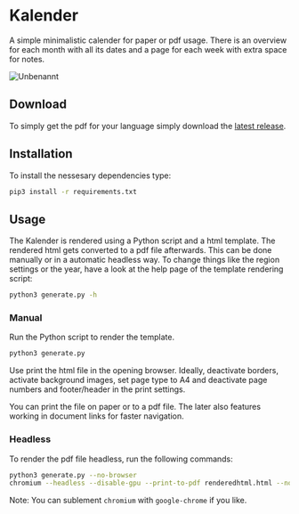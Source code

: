 # Kalender

A simple minimalistic calender for paper or pdf usage. There is an overview for each month with all its dates and a page for each week with extra space for notes. 

![Unbenannt](https://user-images.githubusercontent.com/82907637/134244889-3042d7e7-c5a4-4d10-9218-422018c173b8.png)

## Download
To simply get the pdf for your language simply download the [latest release](https://github.com/lynxur/Kalender/releases/latest).

## Installation

To install the nessesary dependencies type:

```bash
pip3 install -r requirements.txt
```

## Usage

The Kalender is rendered using a Python script and a html template. The rendered html gets converted to a pdf file afterwards. This can be done manually or in a automatic headless way. To change things like the region settings or the year, have a look at the help page of the template rendering script:

```bash
python3 generate.py -h
```

### Manual

Run the Python script to render the template.
```bash
python3 generate.py
```


Use print the html file in the opening browser. Ideally, deactivate borders, activate background images, set page type to A4 and deactivate page numbers and footer/header in the print settings.

You can print the file on paper or to a pdf file. The later also features working in document links for faster navigation.


### Headless

To render the pdf file headless, run the following commands:

```bash
python3 generate.py --no-browser
chromium --headless --disable-gpu --print-to-pdf renderedhtml.html --no-margins --run-all-compositor-stages-before-draw --print-to-pdf-no-header
```

Note: You can sublement `chromium` with `google-chrome` if you like.
